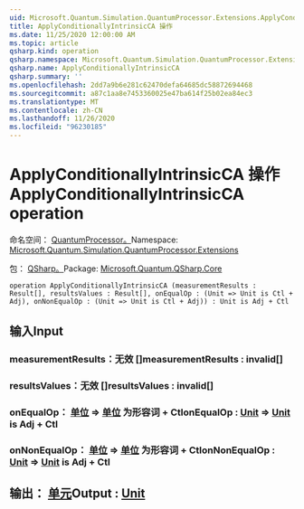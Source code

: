 ```yaml
---
uid: Microsoft.Quantum.Simulation.QuantumProcessor.Extensions.ApplyConditionallyIntrinsicCA
title: ApplyConditionallyIntrinsicCA 操作
ms.date: 11/25/2020 12:00:00 AM
ms.topic: article
qsharp.kind: operation
qsharp.namespace: Microsoft.Quantum.Simulation.QuantumProcessor.Extensions
qsharp.name: ApplyConditionallyIntrinsicCA
qsharp.summary: ''
ms.openlocfilehash: 2dd7a9b6e281c62470defa64685dc58872694468
ms.sourcegitcommit: a87c1aa8e7453360025e47ba614f25b02ea84ec3
ms.translationtype: MT
ms.contentlocale: zh-CN
ms.lasthandoff: 11/26/2020
ms.locfileid: "96230185"
---
```

# <a name="applyconditionallyintrinsicca-operation"></a><span data-ttu-id="acae2-102">ApplyConditionallyIntrinsicCA 操作</span><span class="sxs-lookup"><span data-stu-id="acae2-102">ApplyConditionallyIntrinsicCA operation</span></span>

<span data-ttu-id="acae2-103">命名空间： [QuantumProcessor。](xref:Microsoft.Quantum.Simulation.QuantumProcessor.Extensions)</span><span class="sxs-lookup"><span data-stu-id="acae2-103">Namespace: [Microsoft.Quantum.Simulation.QuantumProcessor.Extensions](xref:Microsoft.Quantum.Simulation.QuantumProcessor.Extensions)</span></span>

<span data-ttu-id="acae2-104">包： [QSharp。](https://nuget.org/packages/Microsoft.Quantum.QSharp.Core)</span><span class="sxs-lookup"><span data-stu-id="acae2-104">Package: [Microsoft.Quantum.QSharp.Core](https://nuget.org/packages/Microsoft.Quantum.QSharp.Core)</span></span>




```qsharp
operation ApplyConditionallyIntrinsicCA (measurementResults : Result[], resultsValues : Result[], onEqualOp : (Unit => Unit is Ctl + Adj), onNonEqualOp : (Unit => Unit is Ctl + Adj)) : Unit is Adj + Ctl
```


## <a name="input"></a><span data-ttu-id="acae2-105">输入</span><span class="sxs-lookup"><span data-stu-id="acae2-105">Input</span></span>

### <a name="measurementresults--__invalidresult__"></a><span data-ttu-id="acae2-106">measurementResults：__无效 <Result>__[]</span><span class="sxs-lookup"><span data-stu-id="acae2-106">measurementResults : __invalid<Result>__[]</span></span>




### <a name="resultsvalues--__invalidresult__"></a><span data-ttu-id="acae2-107">resultsValues：__无效 <Result>__[]</span><span class="sxs-lookup"><span data-stu-id="acae2-107">resultsValues : __invalid<Result>__[]</span></span>




### <a name="onequalop--unit--unit--is-adj--ctl"></a><span data-ttu-id="acae2-108">onEqualOp： [单位](xref:microsoft.quantum.lang-ref.unit) => [单位](xref:microsoft.quantum.lang-ref.unit)  为形容词 + Ctl</span><span class="sxs-lookup"><span data-stu-id="acae2-108">onEqualOp : [Unit](xref:microsoft.quantum.lang-ref.unit) => [Unit](xref:microsoft.quantum.lang-ref.unit)  is Adj + Ctl</span></span>




### <a name="onnonequalop--unit--unit--is-adj--ctl"></a><span data-ttu-id="acae2-109">onNonEqualOp： [单位](xref:microsoft.quantum.lang-ref.unit) => [单位](xref:microsoft.quantum.lang-ref.unit)  为形容词 + Ctl</span><span class="sxs-lookup"><span data-stu-id="acae2-109">onNonEqualOp : [Unit](xref:microsoft.quantum.lang-ref.unit) => [Unit](xref:microsoft.quantum.lang-ref.unit)  is Adj + Ctl</span></span>





## <a name="output--unit"></a><span data-ttu-id="acae2-110">输出： [单元](xref:microsoft.quantum.lang-ref.unit)</span><span class="sxs-lookup"><span data-stu-id="acae2-110">Output : [Unit](xref:microsoft.quantum.lang-ref.unit)</span></span>

